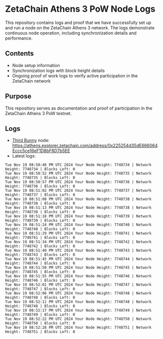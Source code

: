 # ZetaChain Athens 3 PoW Node Logs
This repository contains logs and proof that we have successfully set up and run a node on the ZetaChain Athens 3 network. The logs demonstrate continuous node operation, including synchronization details and performance.

## Contents
- Node setup information
- Synchronization logs with block height details
- Ongoing proof of work logs to verify active participation in the ZetaChain network

## Purpose
This repository serves as documentation and proof of participation in the ZetaChain Athens 3 PoW testnet.

## Logs

- [Third Bunny](https://thirdbunny.xyz/) node: https://athens.explorer.zetachain.com/address/0x225254d35dE666064Eccc5ce16eF1D8bF8D7b5EE
- Latest logs:
```
Tue Nov 19 08:50:46 PM UTC 2024 Your Node Height: 7748734 | Network Height: 7748734 | Blocks Left: 0
Tue Nov 19 08:50:52 PM UTC 2024 Your Node Height: 7748735 | Network Height: 7748735 | Blocks Left: 0
Tue Nov 19 08:50:57 PM UTC 2024 Your Node Height: 7748736 | Network Height: 7748736 | Blocks Left: 0
Tue Nov 19 08:51:02 PM UTC 2024 Your Node Height: 7748737 | Network Height: 7748737 | Blocks Left: 0
Tue Nov 19 08:51:08 PM UTC 2024 Your Node Height: 7748738 | Network Height: 7748738 | Blocks Left: 0
Tue Nov 19 08:51:13 PM UTC 2024 Your Node Height: 7748738 | Network Height: 7748738 | Blocks Left: 0
Tue Nov 19 08:51:18 PM UTC 2024 Your Node Height: 7748739 | Network Height: 7748739 | Blocks Left: 0
Tue Nov 19 08:51:24 PM UTC 2024 Your Node Height: 7748740 | Network Height: 7748740 | Blocks Left: 0
Tue Nov 19 08:51:29 PM UTC 2024 Your Node Height: 7748741 | Network Height: 7748741 | Blocks Left: 0
Tue Nov 19 08:51:34 PM UTC 2024 Your Node Height: 7748742 | Network Height: 7748742 | Blocks Left: 0
Tue Nov 19 08:51:40 PM UTC 2024 Your Node Height: 7748743 | Network Height: 7748743 | Blocks Left: 0
Tue Nov 19 08:51:45 PM UTC 2024 Your Node Height: 7748744 | Network Height: 7748744 | Blocks Left: 0
Tue Nov 19 08:51:50 PM UTC 2024 Your Node Height: 7748745 | Network Height: 7748745 | Blocks Left: 0
Tue Nov 19 08:51:55 PM UTC 2024 Your Node Height: 7748746 | Network Height: 7748746 | Blocks Left: 0
Tue Nov 19 08:52:01 PM UTC 2024 Your Node Height: 7748747 | Network Height: 7748747 | Blocks Left: 0
Tue Nov 19 08:52:06 PM UTC 2024 Your Node Height: 7748748 | Network Height: 7748748 | Blocks Left: 0
Tue Nov 19 08:52:11 PM UTC 2024 Your Node Height: 7748748 | Network Height: 7748748 | Blocks Left: 0
Tue Nov 19 08:52:17 PM UTC 2024 Your Node Height: 7748749 | Network Height: 7748749 | Blocks Left: 0
Tue Nov 19 08:52:22 PM UTC 2024 Your Node Height: 7748750 | Network Height: 7748750 | Blocks Left: 0
Tue Nov 19 08:52:28 PM UTC 2024 Your Node Height: 7748751 | Network Height: 7748751 | Blocks Left: 0
```
